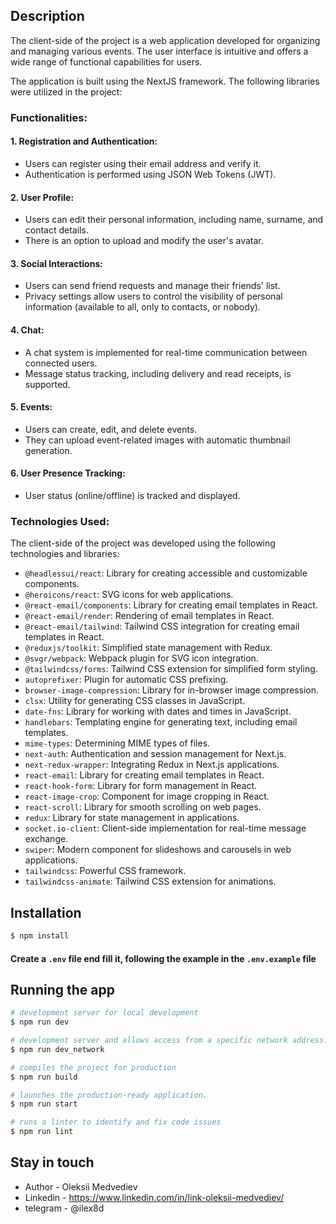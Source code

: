 
## Description

The client-side of the project is a web application developed for organizing and managing various events. The user interface is intuitive and offers a wide range of functional capabilities for users.

The application is built using the NextJS framework. The following libraries were utilized in the project:

### Functionalities:

#### 1. Registration and Authentication:

* Users can register using their email address and verify it.
* Authentication is performed using JSON Web Tokens (JWT).
#### 2. User Profile:
* Users can edit their personal information, including name, surname, and contact details.
* There is an option to upload and modify the user's avatar.
#### 3. Social Interactions:

* Users can send friend requests and manage their friends' list.
* Privacy settings allow users to control the visibility of personal information (available to all, only to contacts, or nobody).
#### 4. Chat:

* A chat system is implemented for real-time communication between connected users.
* Message status tracking, including delivery and read receipts, is supported.
#### 5. Events:

* Users can create, edit, and delete events.
* They can upload event-related images with automatic thumbnail generation.
#### 6. User Presence Tracking:

* User status (online/offline) is tracked and displayed.



### Technologies Used:

The client-side of the project was developed using the following technologies and libraries:

* `@headlessui/react`: Library for creating accessible and customizable components.
* `@heroicons/react`: SVG icons for web applications.
* `@react-email/components`: Library for creating email templates in React.
* `@react-email/render`: Rendering of email templates in React.
* `@react-email/tailwind`: Tailwind CSS integration for creating email templates in React.
* `@reduxjs/toolkit`: Simplified state management with Redux.
* `@svgr/webpack`: Webpack plugin for SVG icon integration.
* `@tailwindcss/forms`: Tailwind CSS extension for simplified form styling.
* `autoprefixer`: Plugin for automatic CSS prefixing.
* `browser-image-compression`: Library for in-browser image compression.
* `clsx`: Utility for generating CSS classes in JavaScript.
* `date-fns`: Library for working with dates and times in JavaScript.
* `handlebars`: Templating engine for generating text, including email templates.
* `mime-types`: Determining MIME types of files.
* `next-auth`: Authentication and session management for Next.js.
* `next-redux-wrapper`: Integrating Redux in Next.js applications.
* `react-email`: Library for creating email templates in React.
* `react-hook-form`: Library for form management in React.
* `react-image-crop`: Component for image cropping in React.
* `react-scroll`: Library for smooth scrolling on web pages.
* `redux`: Library for state management in applications.
* `socket.io-client`: Client-side implementation for real-time message exchange.
* `swiper`: Modern component for slideshows and carousels in web applications.
* `tailwindcss`: Powerful CSS framework.
* `tailwindcss-animate`: Tailwind CSS extension for animations.
## Installation

```bash
$ npm install
```
#### Create a `.env` file end fill it, following the example in the `.env.example` file

## Running the app

```bash
# development server for local development
$ npm run dev

# development server and allows access from a specific network address.
$ npm run dev_network

# compiles the project for production
$ npm run build

# launches the production-ready application.
$ npm run start

# runs a linter to identify and fix code issues
$ npm run lint
```




## Stay in touch

- Author - Oleksii Medvediev
- Linkedin - https://www.linkedin.com/in/link-oleksii-medvediev/
- telegram - @ilex8d
#
